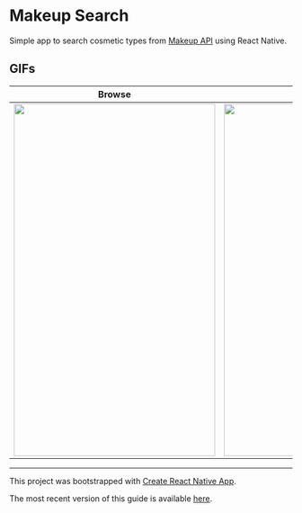 # Makeup Search
Simple app to search cosmetic types from [Makeup API](http://makeup-api.herokuapp.com/) using React Native.

## GIFs
|Browse|Search|
|:-------------:|:-------------:|
|<img src="https://github.com/margarethchan/MakeupSearchApp/blob/master/GIFS/browse.gif?raw=true" width="358" height="626">|<img src="https://github.com/margarethchan/MakeupSearchApp/blob/master/GIFS/search.gif?raw=true" width="358" height="626">|


---

This project was bootstrapped with [Create React Native App](https://github.com/react-community/create-react-native-app).

The most recent version of this guide is available [here](https://github.com/react-community/create-react-native-app/blob/master/react-native-scripts/template/README.md).
